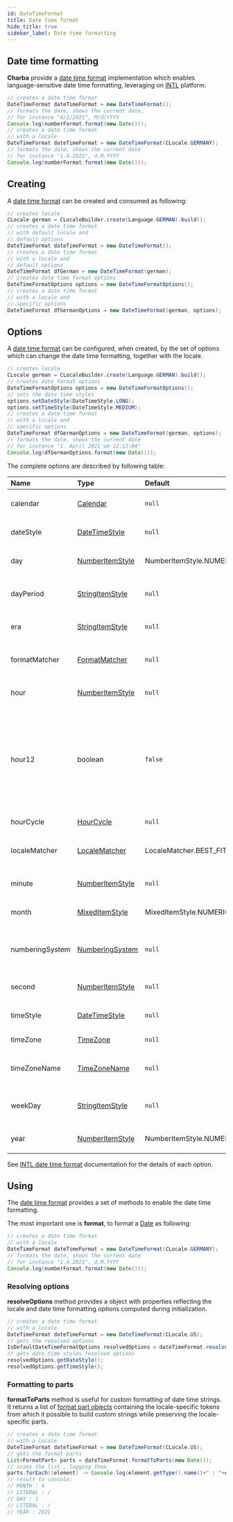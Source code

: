```yaml
---
id: DateTimeFormat
title: Date time format
hide_title: true
sidebar_label: Date time formatting
---
```

## Date time formatting

**Charba** provide a [date time format](http://www.pepstock.org/Charba/3.3/org/pepstock/charba/client/intl/DateTimeFormat.html) implementation which enables language-sensitive date time formatting, leveraging on [INTL](https://developer.mozilla.org/en-US/docs/Web/JavaScript/Reference/Global_Objects/Intl/DateTimeFormat) platform.

```java
// creates a date time format
DateTimeFormat dateTimeFormat = new DateTimeFormat();
// formats the date, shows the current date, 
// for instance "4/1/2021", M/d/YYYY
Console.log(numberFormat.format(new Date()));
// creates a date time format 
// with a locale
DateTimeFormat dateTimeFormat = new DateTimeFormat(CLocale.GERMANY);
// formats the date, shows the current date 
// for instance "1.4.2021", d.M.YYYY
Console.log(numberFormat.format(new Date()));
```

## Creating

A [date time format](http://www.pepstock.org/Charba/3.3/org/pepstock/charba/client/intl/DateTimeFormat.html) can be created and consumed as following: 

```java
// creates locale
CLocale german = CLocaleBuilder.create(Language.GERMAN).build();
// creates a date time format
// with default locale and
// default options
DateTimeFormat dateTimeFormat = new DateTimeFormat();
// creates a date time format
// with a locale and
// default options
DateTimeFormat dfGerman = new DateTimeFormat(german);
// creates date time format options
DateTimeFormatOptions options = new DateTimeFormatOptions();
// creates a date time format
// with a locale and
// specific options
DateTimeFormat dfGermanOptions = new DateTimeFormat(german, options);
```

## Options

A [date time format](http://www.pepstock.org/Charba/3.3/org/pepstock/charba/client/intl/DateTimeFormat.html) can be configured, when created, by the set of options which can change the date time formatting, together with the locale.

```java
// creates locale
CLocale german = CLocaleBuilder.create(Language.GERMAN).build();
// creates date format options
DateTimeFormatOptions options = new DateTimeFormatOptions();
// sets the date time styles
options.setDateStyle(DateTimeStyle.LONG);
options.setTimeStyle(DateTimeStyle.MEDIUM);
// creates a date time format
// with a locale and
// specific options
DateTimeFormat dfGermanOptions = new DateTimeFormat(german, options);
// formats the date, shows the current date 
// for instance "1. April 2021 um 12:12:04"
Console.log(dfGermanOptions.format(new Date()));
```

The complete options are described by following table:

| Name | Type | Default | Description
| :- | :- | :- | :-
| calendar | [Calendar](http://www.pepstock.org/Charba/3.3/org/pepstock/charba/client/intl/enums/Calendar.html) | `null` | The calendar to use for formatting.
| dateStyle | [DateTimeStyle](http://www.pepstock.org/Charba/3.3/org/pepstock/charba/client/intl/enums/DateTimeStyle.html) | `null` | The date style to use when formatting.
| day | [NumberItemStyle](http://www.pepstock.org/Charba/3.3/org/pepstock/charba/client/intl/enums/NumberItemStyle.html) | NumberItemStyle.NUMERIC | The representation of the day.
| dayPeriod | [StringItemStyle](http://www.pepstock.org/Charba/3.3/org/pepstock/charba/client/intl/enums/StringItemStyle.html) | `null` | The way day periods should be expressed.
| era | [StringItemStyle](http://www.pepstock.org/Charba/3.3/org/pepstock/charba/client/intl/enums/StringItemStyle.html) | `null` | The representation of the era.
| formatMatcher | [FormatMatcher](http://www.pepstock.org/Charba/3.3/org/pepstock/charba/client/intl/enums/FormatMatcher.html) | `null` | The format matching algorithm to use. 
| hour | [NumberItemStyle](http://www.pepstock.org/Charba/3.3/org/pepstock/charba/client/intl/enums/NumberItemStyle.html) | `null` | The representation of the hour. 
| hour12 | boolean | `false` | Whether to use 12-hour time (as opposed to 24-hour time).<br/> This option overrides the `hourCycle` option in case both are present.
| hourCycle | [HourCycle](http://www.pepstock.org/Charba/3.3/org/pepstock/charba/client/intl/enums/HourCycle.html) | `null` | The hour cycle to use.
| localeMatcher | [LocaleMatcher](http://www.pepstock.org/Charba/3.3/org/pepstock/charba/client/intl/enums/LocaleMatcher.html) | LocaleMatcher.BEST_FIT | The locale matching algorithm to use.
| minute | [NumberItemStyle](http://www.pepstock.org/Charba/3.3/org/pepstock/charba/client/intl/enums/NumberItemStyle.html) | `null` | The representation of the minute. 
| month | [MixedItemStyle](http://www.pepstock.org/Charba/3.3/org/pepstock/charba/client/intl/enums/MixedItemStyle.html) | MixedItemStyle.NUMERIC | The representation of the month.
| numberingSystem | [NumberingSystem](http://www.pepstock.org/Charba/3.3/org/pepstock/charba/client/intl/enums/NumberingSystem.html) | `null` | The numbering system to use for date time formatting. 
| second | [NumberItemStyle](http://www.pepstock.org/Charba/3.3/org/pepstock/charba/client/intl/enums/NumberItemStyle.html) | `null` | The representation of the second. 
| timeStyle | [DateTimeStyle](http://www.pepstock.org/Charba/3.3/org/pepstock/charba/client/intl/enums/DateTimeStyle.html) | `null` | The time style to use when formatting.
| timeZone | [TimeZone](http://www.pepstock.org/Charba/3.3/org/pepstock/charba/client/intl/enums/TimeZone.html) | `null` | The time zone to use.
| timeZoneName | [TimeZoneName](http://www.pepstock.org/Charba/3.3/org/pepstock/charba/client/intl/enums/TimeZoneName.html) | `null` | The representation of the time zone name. 
| weekDay | [StringItemStyle](http://www.pepstock.org/Charba/3.3/org/pepstock/charba/client/intl/enums/StringItemStyle.html) | `null` | The representation of the weekday.
| year | [NumberItemStyle](http://www.pepstock.org/Charba/3.3/org/pepstock/charba/client/intl/enums/NumberItemStyle.html) | NumberItemStyle.NUMERIC | The representation of the year.

See [INTL date time format](https://developer.mozilla.org/en-US/docs/Web/JavaScript/Reference/Global_Objects/Intl/DateTimeFormat/DateTimeFormat#parameters) documentation for the details of each option.

## Using

The [date time format](http://www.pepstock.org/Charba/3.3/org/pepstock/charba/client/intl/DateTimeFormat.html) provides a set of methods to enable the date time formatting.

The most important one is **format**, to format a [Date](https://docs.oracle.com/javase/8/docs/api/java/util/Date.html) as following:

```java
// creates a date time format 
// with a locale
DateTimeFormat dateTimeFormat = new DateTimeFormat(CLocale.GERMANY);
// formats the date, shows the current date 
// for instance "1.4.2021", d.M.YYYY
Console.log(numberFormat.format(new Date()));
```

### Resolving options

**resolveOptions** method provides a object with properties reflecting the locale and date time formatting options computed during initialization.

```java
// creates a date time format 
// with a locale
DateTimeFormat dateTimeFormat = new DateTimeFormat(CLocale.US);
// gets the resolved options
IsDefaultDateTimeFormatOptions resolvedOptions = dateTimeFormat.resolveOptions();
// gets date time styles resolved options
resolvedOptions.getDateStyle();
resolvedOptions.getTimeStyle();
```

### Formatting to parts

**formatToParts** method is useful for custom formatting of date time strings. It returns a list of [format part objects](http://www.pepstock.org/Charba/3.3/org/pepstock/charba/client/intl/FormatPart.html) containing the locale-specific tokens from which it possible to build custom strings while preserving the locale-specific parts.

```java
// creates a date time format 
// with a locale
DateTimeFormat dateTimeFormat = new DateTimeFormat(CLocale.US);
// gets the format parts
List<FormatPart> parts = dateTimeFormat.formatToParts(new Date());
// scans the list , logging them
parts.forEach((element) -> Console.log(element.getType().name()+" : "+element.getValue()));
// result to console:
// MONTH : 4
// LITERAL : /
// DAY : 1
// LITERAL : /
// YEAR : 2021
```

